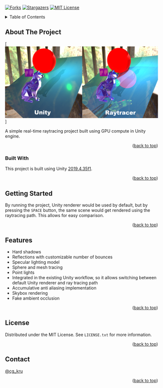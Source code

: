 [![Forks][forks-shield]][forks-url]
[![Stargazers][stars-shield]][stars-url]
[![MIT License][license-shield]][license-url]

<!-- TABLE OF CONTENTS -->
<details>
  <summary>Table of Contents</summary>
  <ol>
    <li>
      <a href="#about-the-project">About The Project</a>
      <ul>
        <li><a href="#built-with">Built With</a></li>
      </ul>
    </li>
    <li>
      <a href="#getting-started">Getting Started</a>
    </li>
    <li><a href="#features">Features</a></li>
    <li><a href="#license">License</a></li>
    <li><a href="#contact">Contact</a></li>
  </ol>
</details>



## About The Project

[![Product Name Screen Shot][product-screenshot]]

A simple real-time raytracing project built using GPU compute in Unity engine.

<p align="right">(<a href="#top">back to top</a>)</p>



### Built With

This project is built using Unity [2019.4.35f1](https://unity3d.com/get-unity/download/archive).

<p align="right">(<a href="#top">back to top</a>)</p>



## Getting Started

By running the project, Unity renderer would be used by default, but by pressing the `SPACE` button, the same scene would get rendered using the raytracing path.
This allows for easy comparison.

<p align="right">(<a href="#top">back to top</a>)</p>



## Features

* Hard shadows
* Reflections with customizable number of bounces
* Specular lighting model
* Sphere and mesh tracing
* Point lights
* Integrated in the existing Unity workflow, so it allows switching between default Unity renderer and ray tracing path
* Accumulative anti aliasing implementation
* Skybox rendering
* Fake ambient occlusion

<p align="right">(<a href="#top">back to top</a>)</p>



## License

Distributed under the MIT License. See `LICENSE.txt` for more information.

<p align="right">(<a href="#top">back to top</a>)</p>



## Contact

[@cg_kru](https://twitter.com/cg_kru)

<p align="right">(<a href="#top">back to top</a>)</p>



[product-screenshot]: Assets/Textures/ur.png
[forks-shield]: https://img.shields.io/github/forks/othneildrew/Best-README-Template.svg?style=for-the-badge
[forks-url]: https://github.com/othneildrew/Best-README-Template/network/members
[stars-shield]: https://img.shields.io/github/stars/othneildrew/Best-README-Template.svg?style=for-the-badge
[stars-url]: https://github.com/othneildrew/Best-README-Template/stargazers
[license-shield]: https://img.shields.io/github/license/othneildrew/Best-README-Template.svg?style=for-the-badge
[license-url]: https://github.com/othneildrew/Best-README-Template/blob/master/LICENSE.txt
